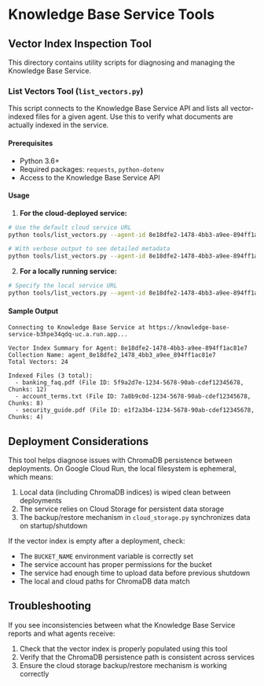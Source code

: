 # Knowledge Base Service Tools

## Vector Index Inspection Tool

This directory contains utility scripts for diagnosing and managing the Knowledge Base Service.

### List Vectors Tool (`list_vectors.py`)

This script connects to the Knowledge Base Service API and lists all vector-indexed files for a given agent. Use this to verify what documents are actually indexed in the service.

#### Prerequisites

- Python 3.6+
- Required packages: `requests`, `python-dotenv`
- Access to the Knowledge Base Service API

#### Usage

1. **For the cloud-deployed service:**

```bash
# Use the default cloud service URL
python tools/list_vectors.py --agent-id 8e18dfe2-1478-4bb3-a9ee-894ff1ac81e7

# With verbose output to see detailed metadata
python tools/list_vectors.py --agent-id 8e18dfe2-1478-4bb3-a9ee-894ff1ac81e7 --verbose
```

2. **For a locally running service:**

```bash
# Specify the local service URL
python tools/list_vectors.py --agent-id 8e18dfe2-1478-4bb3-a9ee-894ff1ac81e7 --service-url http://localhost:8080
```

#### Sample Output

```
Connecting to Knowledge Base Service at https://knowledge-base-service-b3hpe34qdq-uc.a.run.app...

Vector Index Summary for Agent: 8e18dfe2-1478-4bb3-a9ee-894ff1ac81e7
Collection Name: agent_8e18dfe2_1478_4bb3_a9ee_894ff1ac81e7
Total Vectors: 24

Indexed Files (3 total):
  - banking_faq.pdf (File ID: 5f9a2d7e-1234-5678-90ab-cdef12345678, Chunks: 12)
  - account_terms.txt (File ID: 7a8b9c0d-1234-5678-90ab-cdef12345678, Chunks: 8)
  - security_guide.pdf (File ID: e1f2a3b4-1234-5678-90ab-cdef12345678, Chunks: 4)
```

## Deployment Considerations

This tool helps diagnose issues with ChromaDB persistence between deployments. On Google Cloud Run, the local filesystem is ephemeral, which means:

1. Local data (including ChromaDB indices) is wiped clean between deployments
2. The service relies on Cloud Storage for persistent data storage
3. The backup/restore mechanism in `cloud_storage.py` synchronizes data on startup/shutdown

If the vector index is empty after a deployment, check:
- The `BUCKET_NAME` environment variable is correctly set
- The service account has proper permissions for the bucket
- The service had enough time to upload data before previous shutdown
- The local and cloud paths for ChromaDB data match

## Troubleshooting

If you see inconsistencies between what the Knowledge Base Service reports and what agents receive:
1. Check that the vector index is properly populated using this tool
2. Verify that the ChromaDB persistence path is consistent across services
3. Ensure the cloud storage backup/restore mechanism is working correctly
